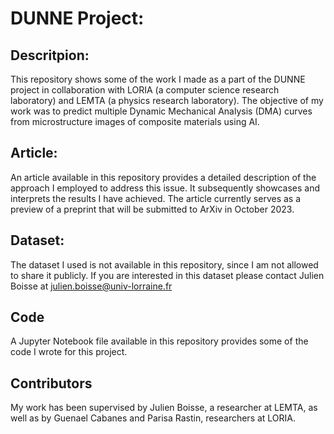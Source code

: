 # DUNNE Project:

## Descritpion:
This repository shows some of the work I made as a part of the DUNNE project in collaboration with LORIA (a computer science research laboratory) and LEMTA (a physics research laboratory). The objective of my work was to predict multiple Dynamic Mechanical Analysis (DMA) curves from microstructure images of composite materials using AI. 

## Article: 
An article available in this repository provides a detailed description of the approach I employed to address this issue. It subsequently showcases and interprets the results I have achieved. The article currently serves as a preview of a preprint that will be submitted to ArXiv in October 2023.

## Dataset:
The dataset I used is not available in this repository, since I am not allowed to share it publicly. If you are interested in this dataset please contact Julien Boisse at julien.boisse@univ-lorraine.fr

## Code
A Jupyter Notebook file available in this repository provides some of the code I wrote for this project.

## Contributors
My work has been supervised by Julien Boisse, a researcher at LEMTA, as well as by Guenael Cabanes and Parisa Rastin, researchers at LORIA.


